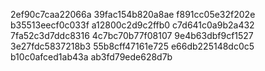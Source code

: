 2ef90c7caa22066a
39fac154b820a8ae
f891cc05e32f202e
b35513eecf0c033f
a12800c2d9c2ffb0
c7d641c0a9b2a432
7fa52c3d7ddc8316
4c7bc70b77f08107
9e4b63dbf9cf1527
3e27fdc5837218b3
55b8cff47161e725
e66db225148dc0c5
b10c0afced1ab43a
ab3fd79ede628d7b
